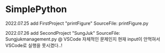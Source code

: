 # SimplePython

2022.07.25 add FirstProject "printFigure"
    SourceFile: printFigure.py

2022.07.26 add SecondProject "SungJuk"
    SourceFile: Sungjukmanagement.py
    @ VSCode 자체적인 문제인지 현재 input이 안먹혀서 VSCode로 실행을 못시켰다..!